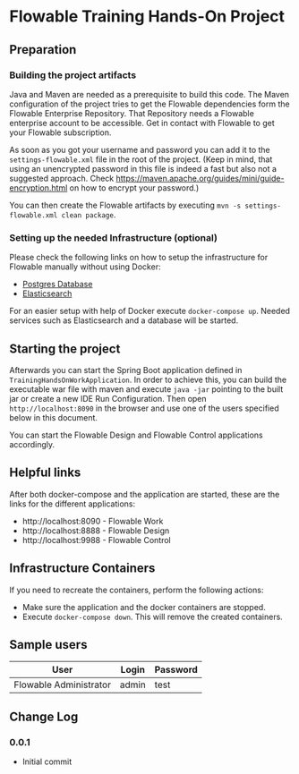 # Flowable Training Hands-On Project

## Preparation
### Building the project artifacts
Java and Maven are needed as a prerequisite to build this code.
The Maven configuration of the project tries to get the Flowable dependencies form the Flowable Enterprise Repository.
That Repository needs a Flowable enterprise account to be accessible. Get in contact with Flowable to get your Flowable subscription.

As soon as you got your username and password you can add it to the `settings-flowable.xml` file in the root of the project.
(Keep in mind, that using an unencrypted password in this file is indeed a fast but also not a suggested approach.
Check https://maven.apache.org/guides/mini/guide-encryption.html on how to encrypt your password.)

You can then create the Flowable artifacts by executing `mvn -s settings-flowable.xml clean package`.

### Setting up the needed Infrastructure (optional)
Please check the following links on how to setup the infrastructure for Flowable manually without
using Docker:

- [Postgres Database](https://documentation.flowable.com/latest/admin/installs/engage-full/#database-1)
- [Elasticsearch](https://documentation.flowable.com/latest/admin/installs/engage-full/#elasticsearch-1)

For an easier setup with help of Docker execute `docker-compose up`. Needed services such as 
Elasticsearch and a database will be started.

## Starting the project
Afterwards you can start the Spring Boot application defined in `TrainingHandsOnWorkApplication`. In order to achieve this,
you can build the executable war file with maven and execute `java -jar` pointing to the built jar or create a new IDE Run Configuration. 
Then open `http://localhost:8090` in the browser and use one of the users specified below in this document.

You can start the Flowable Design and Flowable Control applications accordingly.

## Helpful links
After both docker-compose and the application are started, these are the links for the different applications:

- http://localhost:8090 - Flowable Work
- http://localhost:8888 - Flowable Design
- http://localhost:9988 - Flowable Control


## Infrastructure Containers
If you need to recreate the containers, perform the following actions:
- Make sure the application and the docker containers are stopped.
- Execute `docker-compose down`. This will remove the created containers.

## Sample users
| User  | Login | Password |
| ------------- | ------------- | ------------- |
| Flowable Administrator  | admin | test |

## Change Log

### 0.0.1
- Initial commit